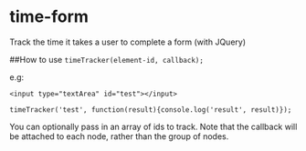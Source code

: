 time-form
=========

Track the time it takes a user to complete a form (with JQuery)


##How to use
`timeTracker(element-id, callback);`

e.g:

`<input type="textArea" id="test"></input>`

`timeTracker('test', function(result){console.log('result', result)});`

You can optionally pass in an array of ids to track.  Note that the callback will be attached to each node, rather than the group of nodes.
